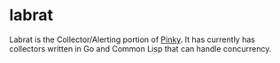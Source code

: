 labrat
======

Labrat is the Collector/Alerting portion of [Pinky](https://github.com/ober/pinky/).
It has currently has collectors written in Go and Common Lisp that can handle concurrency.

